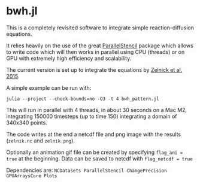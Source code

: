 # bwh.jl

This is a completely revisited software to integrate simple reaction-diffusion equations. 

It relies heavily on the use of the great [ParallelStencil](https://github.com/omlins/ParallelStencil.jl) package which allows to
write code which will then works in parallel using CPU (threads) or on GPU with
extremely high efficiency and scalability.

The current version is set up to integrate the equations by [Zelnick et al. 2015](https://doi.org/10.1073/pnas.1504289112).

A simple example can be run with:

```
julia --project --check-bounds=no -O3 -t 4 bwh_pattern.jl
```

This will run in parallel with 4 threads, in about 30 seconds on a Mac M2, integrating 150000 timesteps (up to time 150) integrating a domain of 340x340 points.

The code writes at the end a netcdf file and png image with the results (`zelnik.nc` and `zelnik.png`).

Optionally an animation gif file can be created by specifying `flag_ani = true` at the beginning.
Data can be saved to netcdf with `flag_netcdf = true`

Dependencies are: `NCDatasets ParallelStencil ChangePrecision GPUArraysCore Plots`
